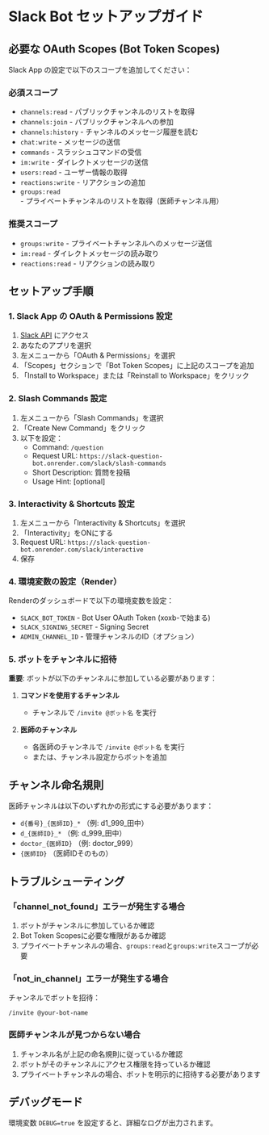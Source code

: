 # Slack Bot セットアップガイド

## 必要な OAuth Scopes (Bot Token Scopes)

Slack App の設定で以下のスコープを追加してください：

### 必須スコープ
- `channels:read` - パブリックチャンネルのリストを取得
- `channels:join` - パブリックチャンネルへの参加
- `channels:history` - チャンネルのメッセージ履歴を読む
- `chat:write` - メッセージの送信
- `commands` - スラッシュコマンドの受信
- `im:write` - ダイレクトメッセージの送信
- `users:read` - ユーザー情報の取得
- `reactions:write` - リアクションの追加
- `groups:read` - プライベートチャンネルのリストを取得（医師チャンネル用）

### 推奨スコープ
- `groups:write` - プライベートチャンネルへのメッセージ送信
- `im:read` - ダイレクトメッセージの読み取り
- `reactions:read` - リアクションの読み取り

## セットアップ手順

### 1. Slack App の OAuth & Permissions 設定

1. [Slack API](https://api.slack.com/apps) にアクセス
2. あなたのアプリを選択
3. 左メニューから「OAuth & Permissions」を選択
4. 「Scopes」セクションで「Bot Token Scopes」に上記のスコープを追加
5. 「Install to Workspace」または「Reinstall to Workspace」をクリック

### 2. Slash Commands 設定

1. 左メニューから「Slash Commands」を選択
2. 「Create New Command」をクリック
3. 以下を設定：
   - Command: `/question`
   - Request URL: `https://slack-question-bot.onrender.com/slack/slash-commands`
   - Short Description: 質問を投稿
   - Usage Hint: [optional]

### 3. Interactivity & Shortcuts 設定

1. 左メニューから「Interactivity & Shortcuts」を選択
2. 「Interactivity」をONにする
3. Request URL: `https://slack-question-bot.onrender.com/slack/interactive`
4. 保存

### 4. 環境変数の設定（Render）

Renderのダッシュボードで以下の環境変数を設定：

- `SLACK_BOT_TOKEN` - Bot User OAuth Token (xoxb-で始まる)
- `SLACK_SIGNING_SECRET` - Signing Secret
- `ADMIN_CHANNEL_ID` - 管理チャンネルのID（オプション）

### 5. ボットをチャンネルに招待

**重要**: ボットが以下のチャンネルに参加している必要があります：

1. **コマンドを使用するチャンネル**
   - チャンネルで `/invite @ボット名` を実行

2. **医師のチャンネル**
   - 各医師のチャンネルで `/invite @ボット名` を実行
   - または、チャンネル設定からボットを追加

## チャンネル命名規則

医師チャンネルは以下のいずれかの形式にする必要があります：

- `d{番号}_{医師ID}_*` （例: d1_999_田中）
- `d_{医師ID}_*` （例: d_999_田中）
- `doctor_{医師ID}` （例: doctor_999）
- `{医師ID}` （医師IDそのもの）

## トラブルシューティング

### 「channel_not_found」エラーが発生する場合

1. ボットがチャンネルに参加しているか確認
2. Bot Token Scopesに必要な権限があるか確認
3. プライベートチャンネルの場合、`groups:read`と`groups:write`スコープが必要

### 「not_in_channel」エラーが発生する場合

チャンネルでボットを招待：
```
/invite @your-bot-name
```

### 医師チャンネルが見つからない場合

1. チャンネル名が上記の命名規則に従っているか確認
2. ボットがそのチャンネルにアクセス権限を持っているか確認
3. プライベートチャンネルの場合、ボットを明示的に招待する必要があります

## デバッグモード

環境変数 `DEBUG=true` を設定すると、詳細なログが出力されます。